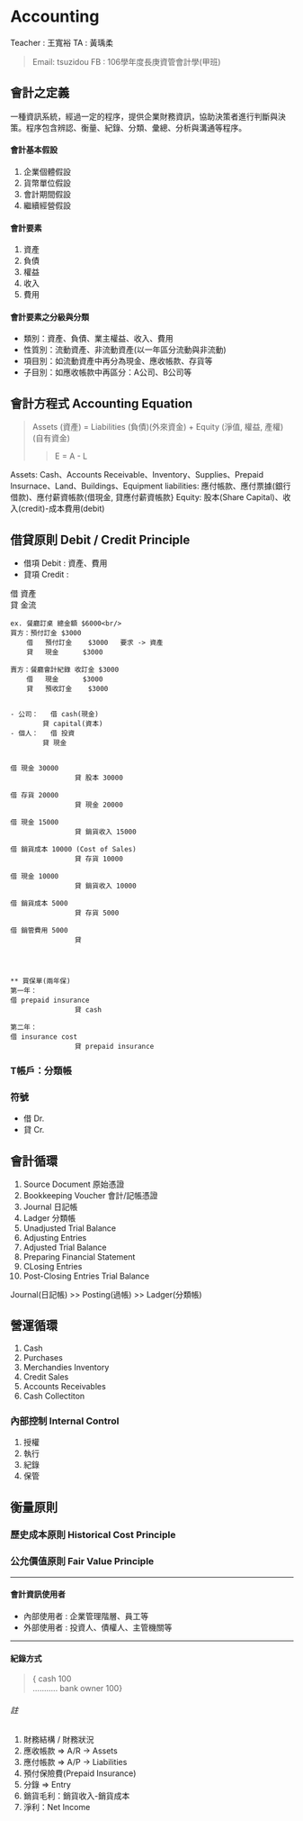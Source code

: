 # Accounting

Teacher : 王寬裕
TA : 黃瑀柔
> Email: tsuzidou
FB : 106學年度長庚資管會計學(甲班)

## 會計之定義
一種資訊系統，經過一定的程序，提供企業財務資訊，協助決策者進行判斷與決策。程序包含辨認、衡量、紀錄、分類、彙總、分析與溝通等程序。

#### 會計基本假設
1. 企業個體假設
2. 貨幣單位假設
3. 會計期間假設
4. 繼續經營假設

#### 會計要素
1. 資產
2. 負債
3. 權益
4. 收入
5. 費用

#### 會計要素之分級與分類
- 類別：資產、負債、業主權益、收入、費用
- 性質別：流動資產、非流動資產(以一年區分流動與非流動)
- 項目別：如流動資產中再分為現金、應收帳款、存貨等
- 子目別：如應收帳款中再區分：A公司、B公司等



## 會計方程式 Accounting Equation
> Assets (資產) = Liabilities (負債)(外來資金) + Equity (淨值, 權益, 產權)(自有資金)
>> E = A - L

Assets: Cash、Accounts Receivable、Inventory、Supplies、Prepaid Insurnace、Land、Buildings、Equipment
liabilities: 應付帳款、應付票據(銀行借款)、應付薪資帳款{借現金, 貸應付薪資帳款}
Equity: 股本(Share Capital)、收入(credit)-成本費用(debit)

## 借貸原則 Debit / Credit Principle
- 借項 Debit : 資產、費用
- 貸項 Credit : 


借 資產 <br/>
貸 金流

```
ex. 餐廳訂桌 總金額 $6000<br/>
買方：預付訂金 $3000
	借 	預付訂金 	$3000	要求 -> 資產
	貸 	現金    	$3000

賣方：餐廳會計紀錄 收訂金 $3000
	借 	現金		$3000  
	貸 	預收訂金	$3000


- 公司：	借 cash(現金)
		貸 capital(資本)
- 個人：	借 投資
		貸 現金


借 現金 30000
				貸 股本 30000

借 存貨 20000	
				貸 現金 20000

借 現金 15000
				貸 銷貨收入 15000

借 銷貨成本 10000 (Cost of Sales)
				貸 存貨 10000

借 現金 10000
				貸 銷貨收入 10000

借 銷貨成本 5000
				貸 存貨 5000

借 銷管費用 5000
				貸 




** 買保單(兩年保)
第一年：
借 prepaid insurance
				貸 cash

第二年：
借 insurance cost
				貸 prepaid insurance
```


### T帳戶：分類帳

### 符號
- 借 Dr.
- 貸 Cr.

## 會計循環
1. Source Document 原始憑證
2. Bookkeeping Voucher 會計/記帳憑證
3. Journal 日記帳
4. Ladger 分類帳
5. Unadjusted Trial Balance
6. Adjusting Entries
7. Adjusted Trial Balance
8. Preparing Financial Statement
9. CLosing Entries
10. Post-Closing Entries Trial Balance

Journal(日記帳)  >> Posting(過帳) >>  Ladger(分類帳)

## 營運循環
1. Cash
2. Purchases
3. Merchandies Inventory
4. Credit Sales
5. Accounts Receivables
6. Cash Collectiton

### 內部控制 Internal Control
1. 授權
2. 執行
3. 紀錄
4. 保管


## 衡量原則
### 歷史成本原則 Historical Cost Principle


### 公允價值原則 Fair Value Principle


----
#### 會計資訊使用者
+ 內部使用者 : 企業管理階層、員工等
+ 外部使用者 : 投資人、債權人、主管機關等


----

#### 紀錄方式
>{ cash 100 <br/>
    ........... bank owner 100}



###### 註
1. 財務結構 / 財務狀況
2. 應收帳款 => A/R -> Assets
3. 應付帳款 => A/P -> Liabilities
4. 預付保險費(Prepaid Insurance)
5. 分錄 => Entry
6. 銷貨毛利：銷貨收入-銷貨成本
7. 淨利：Net Income